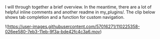 
I will through together a brief overview. In the meantime, there are a lot of helpful inline comments and another readme in my_plugins/. The clip below shows tab completion and a function for custom navigation.


!(https://user-images.githubusercontent.com/57016271/110225358-026ee580-7eb3-11eb-9f3a-bde42fc4c3a6.mov)


